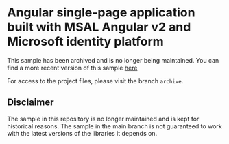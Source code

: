 # Angular single-page application built with MSAL Angular v2 and Microsoft identity platform

This sample has been archived and is no longer being maintained. You can find a more recent version of this sample [here](https://github.com/Azure-Samples/ms-identity-docs-code-javascript/tree/main/angular-spa)

For access to the project files, please visit the branch `archive`.

## Disclaimer

The sample in this repository is no longer maintained and is kept for historical reasons. The sample in the main branch is not guaranteed to work with the latest versions of the libraries it depends on.